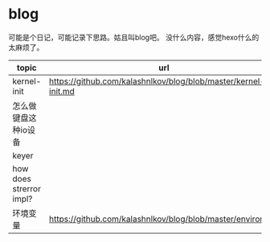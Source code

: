 # blog
可能是个日记，可能记录下思路。姑且叫blog吧。
没什么内容，感觉hexo什么的太麻烦了。

|topic| url| todo|
| - |- |- |
|kernel-init| <https://github.com/kalashnlkov/blog/blob/master/kernel-init.md> | init启动与cmd解析（TODO)|
|怎么做键盘这种io设备||TODO|
|keyer||TODO|
|how does strerror impl?||TODO<https://www.spinics.net/lists/newbies/msg08964.html>|
|环境变量| https://github.com/kalashnlkov/blog/blob/master/environ.md | 扩展阅读 & qemu模拟看environ的位置|
